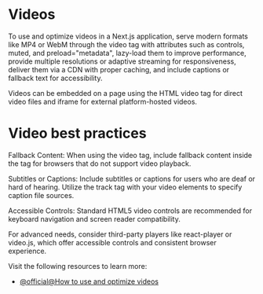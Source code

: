 
# Videos
To use and optimize videos in a Next.js application, serve modern formats like MP4 or WebM through the video tag with attributes such as controls, muted, and preload="metadata", lazy-load them to improve performance, provide multiple resolutions or adaptive streaming for responsiveness, deliver them via a CDN with proper caching, and include captions or fallback text for accessibility.

Videos can be embedded on a page using the HTML video tag for direct video files and iframe for external platform-hosted videos.

# Video best practices
Fallback Content: When using the video tag, include fallback content inside the tag for browsers that do not support video playback.

Subtitles or Captions: Include subtitles or captions for users who are deaf or hard of hearing. Utilize the track tag with your video elements to specify caption file sources.

Accessible Controls: Standard HTML5 video controls are recommended for keyboard navigation and screen reader compatibility. 

For advanced needs, consider third-party players like react-player or video.js, which offer accessible controls and consistent browser experience.

Visit the following resources to learn more:

- [@official@How to use and optimize videos](https://nextjs.org/docs/app/guides/videos)
